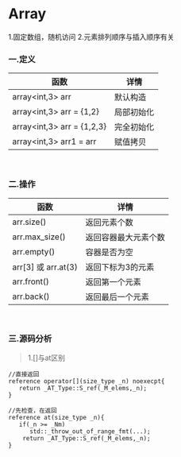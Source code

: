 # Array

1.固定数组，随机访问
2.元素排列顺序与插入顺序有关

### 一.定义

函数|详情
--|--
array<int,3\> arr|默认构造
array<int,3\> arr = {1,2}|局部初始化
array<int,3\> arr = {1,2,3}|完全初始化
array<int,3\> arr1 = arr|赋值拷贝

<br>

### 二.操作

函数|详情
--|--
arr.size()|返回元素个数
arr.max_size()|返回容器最大元素个数
arr.empty()|容器是否为空
arr[3] 或 arr.at(3)|返回下标为3的元素
arr.front()|返回第一个元素
arr.back()|返回最后一个元素

<br>

### 三.源码分析

>1.[]与at区别

```
//直接返回
reference operator[](size_type _n) noexecpt{
   return _AT_Type::S_ref(_M_elems,_n);
}

//先检查，在返回
reference at(size_type _n){
   if(_n >= _Nm)
      std::_throw_out_of_range_fmt(...);
    return _AT_Type::S_ref(_M_elems,_n);   
}
```
